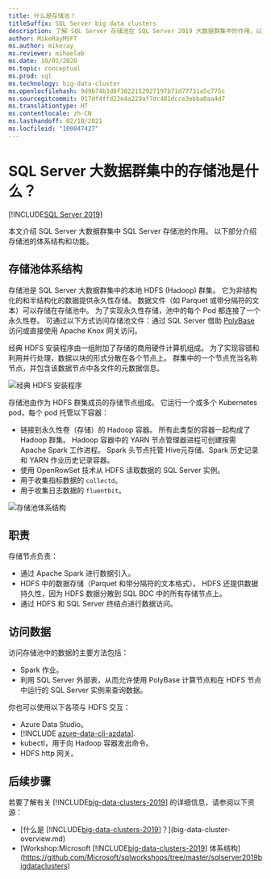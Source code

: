 ```yaml
---
title: 什么是存储池？
titleSuffix: SQL Server big data clusters
description: 了解 SQL Server 存储池在 SQL Server 2019 大数据群集中的作用，以及 SQL 存储池的体系结构和功能。
author: MikeRayMSFT
ms.author: mikeray
ms.reviewer: mihaelab
ms.date: 10/01/2020
ms.topic: conceptual
ms.prod: sql
ms.technology: big-data-cluster
ms.openlocfilehash: 9d9b74b3d0f3822152927197b71d77731a5c775c
ms.sourcegitcommit: 917df4ffd22e4a229af7dc481dcce3ebba0aa4d7
ms.translationtype: HT
ms.contentlocale: zh-CN
ms.lasthandoff: 02/10/2021
ms.locfileid: "100047427"
---
```

# <a name="what-is-the-storage-pool-in-a-sql-server-big-data-cluster"></a>SQL Server 大数据群集中的存储池是什么？

[!INCLUDE[SQL Server 2019](../includes/applies-to-version/sqlserver2019.md)]

本文介绍 SQL Server 大数据群集中 SQL Server 存储池的作用。 以下部分介绍存储池的体系结构和功能。

## <a name="storage-pool-architecture"></a>存储池体系结构

存储池是 SQL Server 大数据群集中的本地 HDFS (Hadoop) 群集。 它为非结构化的和半结构化的数据提供永久性存储。 数据文件（如 Parquet 或带分隔符的文本）可以存储在存储池中。 为了实现永久性存储，池中的每个 Pod 都连接了一个永久性卷。 可通过以下方式访问存储池文件：通过 SQL Server 借助 [PolyBase](../relational-databases/polybase/polybase-guide.md) 访问或直接使用 Apache Knox 网关访问。

经典 HDFS 安装程序由一组附加了存储的商用硬件计算机组成。 为了实现容错和利用并行处理，数据以块的形式分散在各个节点上。 群集中的一个节点充当名称节点，并包含该数据节点中各文件的元数据信息。

![经典 HDFS 安装程序](media/concept-storage-pool/classic-hdfs-setup.png)

存储池由作为 HDFS 群集成员的存储节点组成。 它运行一个或多个 Kubernetes pod，每个 pod 托管以下容器：

- 链接到永久性卷（存储）的 Hadoop 容器。 所有此类型的容器一起构成了 Hadoop 群集。 Hadoop 容器中的 YARN 节点管理器进程可创建按需 Apache Spark 工作进程。 Spark 头节点托管 Hive元存储、Spark 历史记录和 YARN 作业历史记录容器。
- 使用 OpenRowSet 技术从 HDFS 读取数据的 SQL Server 实例。
- 用于收集指标数据的 `collectd`。
- 用于收集日志数据的 `fluentbit`。

![存储池体系结构](media/concept-storage-pool/scale-big-data-on-demand.png)

## <a name="responsibilities"></a>职责

存储节点负责：

- 通过 Apache Spark 进行数据引入。
- HDFS 中的数据存储（Parquet 和带分隔符的文本格式）。 HDFS 还提供数据持久性，因为 HDFS 数据分散到 SQL BDC 中的所有存储节点上。
- 通过 HDFS 和 SQL Server 终结点进行数据访问。

## <a name="accessing-data"></a>访问数据

访问存储池中的数据的主要方法包括：

- Spark 作业。
- 利用 SQL Server 外部表，从而允许使用 PolyBase 计算节点和在 HDFS 节点中运行的 SQL Server 实例来查询数据。

你也可以使用以下各项与 HDFS 交互：

- Azure Data Studio。
- [!INCLUDE [azure-data-cli-azdata](../includes/azure-data-cli-azdata.md)].
- kubectl，用于向 Hadoop 容器发出命令。
- HDFS http 网关。

## <a name="next-steps"></a>后续步骤

若要了解有关 [!INCLUDE[big-data-clusters-2019](../includes/ssbigdataclusters-ss-nover.md)] 的详细信息，请参阅以下资源：

- [什么是 [!INCLUDE[big-data-clusters-2019](../includes/ssbigdataclusters-ver15.md)]？](big-data-cluster-overview.md)
- [Workshop:Microsoft [!INCLUDE[big-data-clusters-2019](../includes/ssbigdataclusters-ss-nover.md)] 体系结构](https://github.com/Microsoft/sqlworkshops/tree/master/sqlserver2019bigdataclusters)
